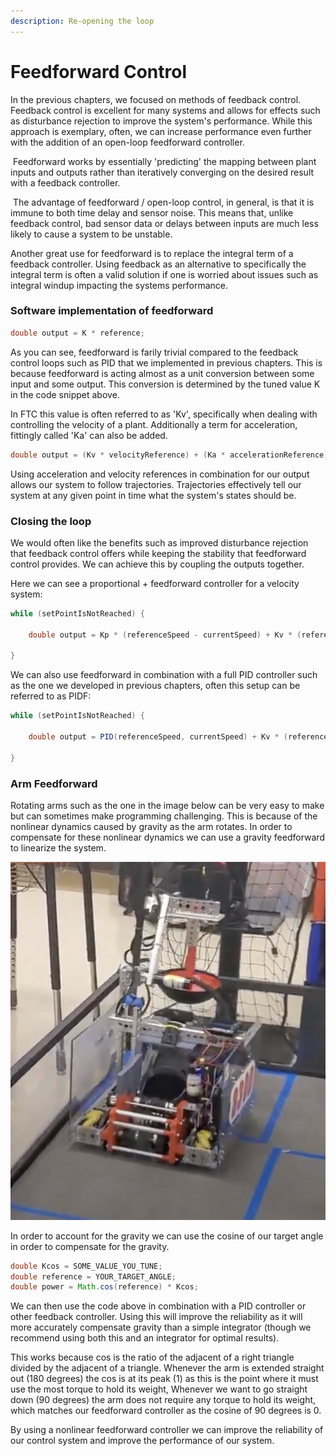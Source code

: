 ```yaml
---
description: Re-opening the loop
---
```


# Feedforward Control

In the previous chapters, we focused on methods of feedback control. Feedback control is excellent for many systems and allows for effects such as disturbance rejection to improve the system's performance. While this approach is exemplary, often, we can increase performance even further with the addition of an open-loop feedforward controller.

‌ Feedforward works by essentially 'predicting' the mapping between plant inputs and outputs rather than iteratively converging on the desired result with a feedback controller.

‌ The advantage of feedforward / open-loop control, in general, is that it is immune to both time delay and sensor noise. This means that, unlike feedback control, bad sensor data or delays between inputs are much less likely to cause a system to be unstable.

Another great use for feedforward is to replace the integral term of a feedback controller.  Using feedback as an alternative to specifically the integral term is often a valid solution if one is worried about issues such as integral windup impacting the systems performance. &#x20;

### Software implementation of feedforward

```java
double output = K * reference;
```

As you can see, feedforward is farily trivial compared to the feedback control loops such as PID that we implemented in previous chapters.  This is because feedforward is acting almost as a unit conversion between some input and some output.  This conversion is determined by the tuned value K in the code snippet above.

In FTC this value is often referred to as 'Kv', specifically when dealing with controlling the velocity of a plant.  Additionally a term for acceleration, fittingly called 'Ka' can also be added.&#x20;

```java
double output = (Kv * velocityReference) + (Ka * accelerationReference);
```

&#x20;Using acceleration and velocity references in combination for our output allows our system to follow trajectories. Trajectories effectively tell our system at any given point in time what the system's states should be.

### Closing the loop

We would often like the benefits such as improved disturbance rejection that feedback control offers while keeping the stability that feedforward control provides. We can achieve this by coupling the outputs together.

Here we can see a proportional + feedforward controller for a velocity system:&#x20;

```java
while (setPointIsNotReached) {

    double output = Kp * (referenceSpeed - currentSpeed) + Kv * (referenceSpeed);

}
```

We can also use feedforward in combination with a full PID controller such as the one we developed in previous chapters, often this setup can be referred to as PIDF:

```java
while (setPointIsNotReached) {

    double output = PID(referenceSpeed, currentSpeed) + Kv * (referenceSpeed) + Ka * referenceAccel;

}
```

### Arm Feedforward

Rotating arms such as the one in the image below can be very easy to make but can sometimes make programming challenging.  This is because of the nonlinear dynamics caused by gravity as the arm rotates.  In order to compensate for these nonlinear dynamics we can use a gravity feedforward to linearize the system.

![FTC 8300 Ultimate Goal Robot with Rotating Arm](<.gitbook/assets/Screen Shot 2021-12-02 at 8.57.29 PM.png>)

In order to account for the gravity we can use the cosine of our target angle in order to compensate for the gravity.&#x20;

```java
double Kcos = SOME_VALUE_YOU_TUNE; 
double reference = YOUR_TARGET_ANGLE;
double power = Math.cos(reference) * Kcos; 
```

We can then use the code above in combination with a PID controller or other feedback controller.  Using this will improve the reliability as it will more accurately compensate gravity than a simple integrator (though we recommend using both this and an integrator for optimal results).&#x20;

This works because cos is the ratio of the adjacent of a right triangle divided by the adjacent of a triangle.  Whenever the arm is extended straight out (180 degrees) the cos is at its peak (1) as this is the point where it must use the most torque to hold its weight, Whenever we want to go straight down (90 degrees) the arm does not require any torque to hold its weight, which matches our feedforward controller as the cosine of 90 degrees is 0. &#x20;

By using a nonlinear feedforward controller we can improve the reliability of our control system and improve the performance of our system. &#x20;

